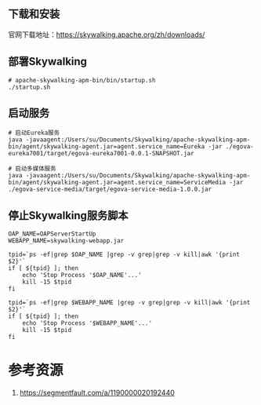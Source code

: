 ## 下载和安装

官网下载地址：https://skywalking.apache.org/zh/downloads/

## 部署Skywalking

```shell
# apache-skywalking-apm-bin/bin/startup.sh
./startup.sh
```

## 启动服务

```shell
# 启动Eureka服务
java -javaagent:/Users/su/Documents/Skywalking/apache-skywalking-apm-bin/agent/skywalking-agent.jar=agent.service_name=Eureka -jar ./egova-eureka7001/target/egova-eureka7001-0.0.1-SNAPSHOT.jar

# 启动多媒体服务
java -javaagent:/Users/su/Documents/Skywalking/apache-skywalking-apm-bin/agent/skywalking-agent.jar=agent.service_name=ServiceMedia -jar ./egova-service-media/target/egova-service-media-1.0.0.jar
```

## 停止Skywalking服务脚本

```shell
OAP_NAME=OAPServerStartUp
WEBAPP_NAME=skywalking-webapp.jar

tpid=`ps -ef|grep $OAP_NAME |grep -v grep|grep -v kill|awk '{print $2}'`
if [ ${tpid} ]; then
    echo 'Stop Process '$OAP_NAME'...'
    kill -15 $tpid
fi

tpid=`ps -ef|grep $WEBAPP_NAME |grep -v grep|grep -v kill|awk '{print $2}'`
if [ ${tpid} ]; then
    echo 'Stop Process '$WEBAPP_NAME'...'
    kill -15 $tpid
fi
```

# 参考资源

1. https://segmentfault.com/a/1190000020192440